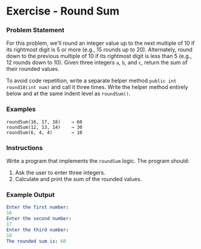 # Exercise - Round Sum

### Problem Statement
For this problem, we'll round an integer value up to the next multiple of 10 if its rightmost digit is 5 or more (e.g., 15 rounds up to 20). Alternately, round down to the previous multiple of 10 if its rightmost digit is less than 5 (e.g., 12 rounds down to 10). Given three integers `a`, `b`, and `c`, return the sum of their rounded values.

To avoid code repetition, write a separate helper method `public int round10(int num)` and call it three times. Write the helper method entirely below and at the same indent level as `roundSum()`.

### Examples
```
roundSum(16, 17, 18)    → 60
roundSum(12, 13, 14)    → 30
roundSum(6, 4, 4)       → 10
```

### Instructions

Write a program that implements the `roundSum` logic. The program should:
1. Ask the user to enter three integers.
2. Calculate and print the sum of the rounded values.

### Example Output

```yaml
Enter the first number:
16
Enter the second number:
17
Enter the third number:
18
The rounded sum is: 60
```